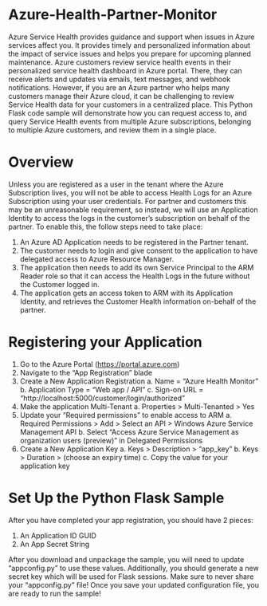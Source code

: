 # Azure-Health-Partner-Monitor
Azure Service Health provides guidance and support when issues in Azure services affect you. It provides timely and personalized information about the impact of service issues and helps you prepare for upcoming planned maintenance.  Azure customers review service health events in their personalized service health dashboard in Azure portal. There, they can receive alerts and updates via emails, text messages, and webhook notifications.  However, if you are an Azure partner who helps many customers manage their Azure cloud, it can be challenging to review Service Health data for your customers in a centralized place.  This Python Flask code sample will demonstrate how you can request access to, and query Service Health events from multiple Azure subscriptions, belonging to multiple Azure customers, and review them in a single place.

# Overview
Unless you are registered as a user in the tenant where the Azure Subscription lives, you will not be able to access Health Logs for an Azure Subscription using your user credentials. For partner and customers this may be an unreasonable requirement, so instead, we will use an Application Identity to access the logs in the customer’s subscription on behalf of the partner. To enable this, the follow steps need to take place:

  1.	An Azure AD Application needs to be registered in the Partner tenant.
  2.	The customer needs to login and give consent to the application to have delegated access to Azure Resource Manager.
  3.	The application then needs to add its own Service Principal to the ARM Reader role so that it can access the Health Logs in the future without the Customer logged in.
  4.	The application gets an access token to ARM with its Application Identity, and retrieves the Customer Health information on-behalf of the partner.


# Registering your Application
1.	Go to the Azure Portal (https://portal.azure.com)
2.	Navigate to the “App Registration” blade
3.	Create a New Application Registration
  a.	Name = “Azure Health Monitor”
  b.	Application Type = “Web app / API”
  c.	Sign-on URL = “http://localhost:5000/customer/login/authorized”
4.	Make the application Multi-Tenant
  a.	Properties > Multi-Tenanted > Yes
5.	Update your “Required permissions” to enable access to ARM
  a.	Required Permissions > Add > Select an API > Windows Azure Service Management API
  b.	Select “Access Azure Service Management as organization users (preview)” in Delegated Permissions
6.	Create a New Application Key
  a.	Keys > Description > “app_key”
  b.	Keys > Duration > (choose an expiry time)
  c.	Copy the value for your application key
 
# Set Up the Python Flask Sample
After you have completed your app registration, you should have 2 pieces:
  1.	An Application ID GUID
  2.	An App Secret String
  
After you download and unpackage the sample, you will need to update “appconfig.py” to use these values. Additionally, you should generate a new secret key which will be used for Flask sessions. Make sure to never share your “appconfig.py” file! Once you save your updated configuration file, you are ready to run the sample!
